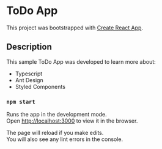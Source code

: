 # ToDo App

This project was bootstrapped with [Create React App](https://github.com/facebook/create-react-app).

## Description

This sample ToDo App was developed to learn more about: 
- Typescript
- Ant Design
- Styled Components

### `npm start`

Runs the app in the development mode.\
Open [http://localhost:3000](http://localhost:3000) to view it in the browser.

The page will reload if you make edits.\
You will also see any lint errors in the console.


